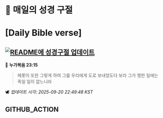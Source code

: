 # 🙏 매일의 성경 구절
# [Daily Bible verse]
## [![README에 성경구절 업데이트](https://github.com/DONGSUKA/first_test/actions/workflows/update-readme-bible.yml/badge.svg)](https://github.com/DONGSUKA/first_test/actions/workflows/update-readme-bible.yml)
<!-- START_BIBLE_VERSE -->
📖 **누가복음 23:15**
> 헤롯이 또한 그렇게 하여 그를 우리에게 도로 보내었도다 보라 그가 행한 일에는 죽일 일이 없느니라

🕊️ _업데이트 시각: 2025-09-20 22:49:48 KST_
  <!-- END_BIBLE_VERSE -->
## GITHUB_ACTION
